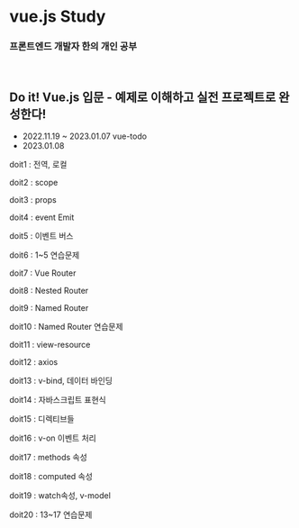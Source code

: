 # vue.js Study 
### 프론트엔드 개발자 한의 개인 공부
<br/>

## Do it! Vue.js 입문 - 예제로 이해하고 실전 프로젝트로 완성한다!
- 2022.11.19 ~ 2023.01.07 vue-todo<br />
- 2023.01.08
<p>doit1 : 전역, 로컬</p>
<p>doit2 : scope</p>
<p>doit3 : props</p>
<p>doit4 : event Emit</p>
<p>doit5 : 이벤트 버스</p>
<p>doit6 : 1~5 연습문제</p>
<p>doit7 : Vue Router</p>
<p>doit8 : Nested Router</p>
<p>doit9 : Named Router</p>
<p>doit10 : Named Router 연습문제</p>
<p>doit11 : view-resource</p>
<p>doit12 : axios</p>
<p>doit13 : v-bind, 데이터 바인딩</p>
<p>doit14 : 자바스크립트 표현식</p>
<p>doit15 : 디렉티브들</p>
<p>doit16 : v-on 이벤트 처리</p>
<p>doit17 : methods 속성</p>
<p>doit18 : computed 속성</p>
<p>doit19 : watch속성, v-model</p>
<p>doit20 : 13~17 연습문제</p>

